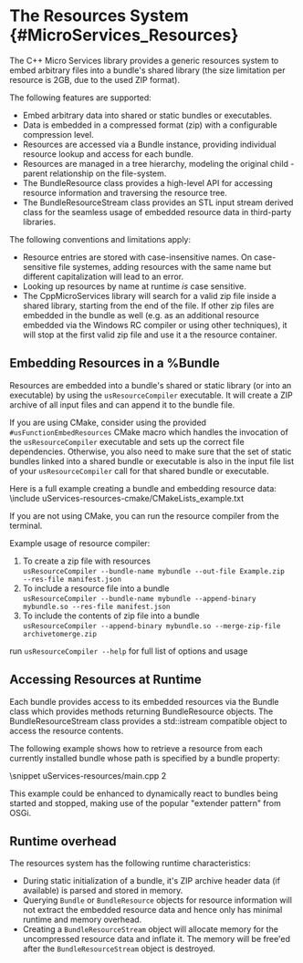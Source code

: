 The Resources System    {#MicroServices_Resources}
====================

The C++ Micro Services library provides a generic resources system to embed arbitrary files into a
bundle's shared library (the size limitation per resource is 2GB, due to the used ZIP format).

The following features are supported:

 * Embed arbitrary data into shared or static bundles or executables.
 * Data is embedded in a compressed format (zip) with a configurable compression level.
 * Resources are accessed via a Bundle instance, providing individual resource lookup and access
   for each bundle.
 * Resources are managed in a tree hierarchy, modeling the original child - parent relationship
   on the file-system.
 * The BundleResource class provides a high-level API for accessing resource information and
   traversing the resource tree.
 * The BundleResourceStream class provides an STL input stream derived class for the seamless usage
   of embedded resource data in third-party libraries.

The following conventions and limitations apply:

 * Resource entries are stored with case-insensitive names. On case-sensitive file systemes,
   adding resources with the same name but different capitalization will lead to an error.
 * Looking up resources by name at runtime *is* case sensitive.
 * The CppMicroServices library will search for a valid zip file inside a shared library,
   starting from the end of the file. If other zip files are embedded in the bundle as
   well (e.g. as an additional resource embedded via the Windows RC compiler or using
   other techniques), it will stop at the first valid zip file and use it a the resource
   container.

Embedding Resources in a %Bundle
--------------------------------

Resources are embedded into a bundle's shared or static library (or into an executable)
by using the `usResourceCompiler` executable. It will create a ZIP archive of all input
files and can append it to the bundle file.

If you are using CMake, consider using the provided `#usFunctionEmbedResources` CMake macro which
handles the invocation of the `usResourceCompiler` executable and sets up the correct file
dependencies. Otherwise, you also need to make sure that the set of static bundles linked
into a shared bundle or executable is also in the input file list of your `usResourceCompiler`
call for that shared bundle or executable.

Here is a full example creating a bundle and embedding resource data:
\include uServices-resources-cmake/CMakeLists_example.txt

If you are not using CMake, you can run the resource compiler from the terminal.

Example usage of resource compiler:    
1. To create a zip file with resources    
    <code>usResourceCompiler --bundle-name mybundle --out-file Example.zip --res-file manifest.json </code>    
2. To include a resource file into a bundle    
    <code>usResourceCompiler --bundle-name mybundle --append-binary mybundle.so --res-file manifest.json</code>    
3. To include the contents of zip file into a bundle    
    <code>usResourceCompiler --append-binary mybundle.so --merge-zip-file archivetomerge.zip</code>

run <code>usResourceCompiler --help</code> for full list of options and usage

Accessing Resources at Runtime
------------------------------

Each bundle provides access to its embedded resources via the Bundle class which provides methods
returning BundleResource objects. The BundleResourceStream class provides a std::istream compatible
object to access the resource contents.

The following example shows how to retrieve a resource from each currently installed bundle whose path
is specified by a bundle property:

\snippet uServices-resources/main.cpp 2

This example could be enhanced to dynamically react to bundles being started and stopped, making use
of the popular "extender pattern" from OSGi.

Runtime overhead
----------------

The resources system has the following runtime characteristics:

 * During static initialization of a bundle, it's ZIP archive header data (if available)
   is parsed and stored in memory.
 * Querying `Bundle` or `BundleResource` objects for resource information will not
   extract the embedded resource data and hence only has minimal runtime and memory
   overhead.
 * Creating a `BundleResourceStream` object will allocate memory for the uncompressed
   resource data and inflate it. The memory will be free'ed after the `BundleResourceStream`
   object is destroyed.
